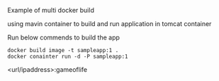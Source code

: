 Example of multi docker build

using mavin container to build
and run application in tomcat container

Run below commends to build the app
```
docker build image -t sampleapp:1 .
docker conainter run -d -P sampleapp:1
```

<url/ipaddress>:gameoflife